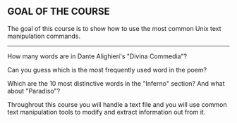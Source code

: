 
## GOAL OF THE COURSE

The goal of this course is to show how to use the most common Unix
text manipulation commands.

---------

How many words are in Dante Alighieri's "Divina Commedia"?

Can you guess which is the most frequently used word in the poem?

Which are the 10 most distinctive words in the "Inferno" section? And what about "Paradiso"?

Throughrout this course you will handle a text file and you will use common text manipulation tools
to modify and extract information out from it.

